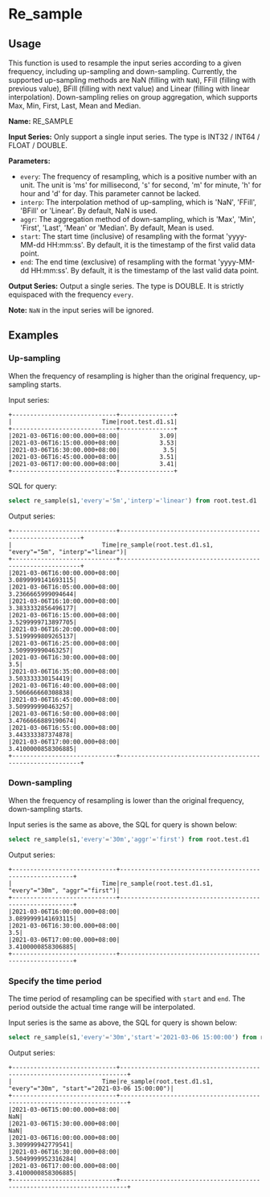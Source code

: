 # Re_sample
## Usage
This function is used to resample the input series according to a given frequency,
including up-sampling and down-sampling.
Currently, the supported up-sampling methods are 
NaN (filling with `NaN`), 
FFill (filling with previous value), 
BFill (filling with next value) and 
Linear (filling with linear interpolation).
Down-sampling relies on group aggregation, 
which supports Max, Min, First, Last, Mean and Median.


**Name:** RE_SAMPLE

**Input Series:** Only support a single input series. The type is INT32 / INT64 / FLOAT / DOUBLE.

**Parameters:**


+ `every`: The frequency of resampling, which is a positive number with an unit. The unit is 'ms' for millisecond, 's' for second, 'm' for minute, 'h' for hour and 'd' for day. This parameter cannot be lacked.
+ `interp`: The interpolation method of up-sampling, which is 'NaN', 'FFill', 'BFill' or 'Linear'. By default, NaN is used.
+ `aggr`: The aggregation method of down-sampling, which is 'Max', 'Min', 'First', 'Last', 'Mean' or 'Median'. By default, Mean is used. 
+ `start`: The start time (inclusive) of resampling with the format 'yyyy-MM-dd HH:mm:ss'. By default, it is the timestamp of the first valid data point.
+ `end`: The end time (exclusive) of resampling with the format 'yyyy-MM-dd HH:mm:ss'. By default, it is the timestamp of the last valid data point.

**Output Series:** Output a single series. The type is DOUBLE. It is strictly equispaced with the frequency `every`.

**Note:** `NaN` in the input series will be ignored.

## Examples

### Up-sampling
When the frequency of resampling is higher than the original frequency, up-sampling starts.

Input series:

```
+-----------------------------+---------------+
|                         Time|root.test.d1.s1|
+-----------------------------+---------------+
|2021-03-06T16:00:00.000+08:00|           3.09|
|2021-03-06T16:15:00.000+08:00|           3.53|
|2021-03-06T16:30:00.000+08:00|            3.5|
|2021-03-06T16:45:00.000+08:00|           3.51|
|2021-03-06T17:00:00.000+08:00|           3.41|
+-----------------------------+---------------+
```


SQL for query:

```sql
select re_sample(s1,'every'='5m','interp'='linear') from root.test.d1
```

Output series: 

```
+-----------------------------+-----------------------------------------------------------+
|                         Time|re_sample(root.test.d1.s1, "every"="5m", "interp"="linear")|
+-----------------------------+-----------------------------------------------------------+
|2021-03-06T16:00:00.000+08:00|                                         3.0899999141693115|
|2021-03-06T16:05:00.000+08:00|                                         3.2366665999094644|
|2021-03-06T16:10:00.000+08:00|                                         3.3833332856496177|
|2021-03-06T16:15:00.000+08:00|                                         3.5299999713897705|
|2021-03-06T16:20:00.000+08:00|                                         3.5199999809265137|
|2021-03-06T16:25:00.000+08:00|                                          3.509999990463257|
|2021-03-06T16:30:00.000+08:00|                                                        3.5|
|2021-03-06T16:35:00.000+08:00|                                          3.503333330154419|
|2021-03-06T16:40:00.000+08:00|                                          3.506666660308838|
|2021-03-06T16:45:00.000+08:00|                                          3.509999990463257|
|2021-03-06T16:50:00.000+08:00|                                         3.4766666889190674|
|2021-03-06T16:55:00.000+08:00|                                          3.443333387374878|
|2021-03-06T17:00:00.000+08:00|                                         3.4100000858306885|
+-----------------------------+-----------------------------------------------------------+
```

### Down-sampling

When the frequency of resampling is lower than the original frequency, down-sampling starts.

Input series is the same as above, the SQL for query is shown below:

```sql
select re_sample(s1,'every'='30m','aggr'='first') from root.test.d1
```

Output series:

```
+-----------------------------+---------------------------------------------------------+
|                         Time|re_sample(root.test.d1.s1, "every"="30m", "aggr"="first")|
+-----------------------------+---------------------------------------------------------+
|2021-03-06T16:00:00.000+08:00|                                       3.0899999141693115|
|2021-03-06T16:30:00.000+08:00|                                                      3.5|
|2021-03-06T17:00:00.000+08:00|                                       3.4100000858306885|
+-----------------------------+---------------------------------------------------------+
```



### Specify the time period

The time period of resampling can be specified with `start` and `end`.
The period outside the actual time range will be interpolated.

Input series is the same as above, the SQL for query is shown below:

```sql
select re_sample(s1,'every'='30m','start'='2021-03-06 15:00:00') from root.test.d1
```

Output series:

```
+-----------------------------+------------------------------------------------------------------------+
|                         Time|re_sample(root.test.d1.s1, "every"="30m", "start"="2021-03-06 15:00:00")|
+-----------------------------+------------------------------------------------------------------------+
|2021-03-06T15:00:00.000+08:00|                                                                     NaN|
|2021-03-06T15:30:00.000+08:00|                                                                     NaN|
|2021-03-06T16:00:00.000+08:00|                                                       3.309999942779541|
|2021-03-06T16:30:00.000+08:00|                                                      3.5049999952316284|
|2021-03-06T17:00:00.000+08:00|                                                      3.4100000858306885|
+-----------------------------+------------------------------------------------------------------------+
```